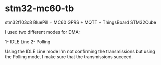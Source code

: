 # stm32-mc60-tb

stm32f103c8 BluePill + MC60
GPRS + MQTT + ThingsBoard
STM32Cube

I used two different modes for DMA:

1- IDLE Line
2- Polling

Using the IDLE Line mode I'm not confirming the transmissions but using the Polling mode, I make sure that the transmissions succeed.
